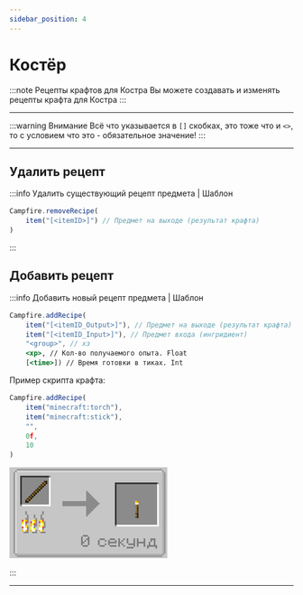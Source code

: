 ```yaml
---
sidebar_position: 4
---
```


# Костёр

:::note Рецепты крафтов для Костра
Вы можете создавать и изменять рецепты крафта для Костра
:::

---

:::warning Внимание
Всё что указывается в `[]` скобках, это тоже что и `<>`, то с условием что это - обязательное значение!
:::

---

## Удалить рецепт

:::info Удалить существующий рецепт предмета | Шаблон

```jsx
Campfire.removeRecipe(
	item("[<itemID>]") // Предмет на выходе (результат крафта)
)
```

:::

## Добавить рецепт

:::info Добавить новый рецепт предмета | Шаблон

```jsx
Campfire.addRecipe(
	item("[<itemID_Output>]"), // Предмет на выходе (результат крафта)
	item("[<itemID_Input>]"), // Предмет входа (ингридиент)
	"<group>", // хз
	<xp>, // Кол-во получаемого опыта. Float
	[<time>]) // Время готовки в тиках. Int
```

Пример скрипта крафта:

```jsx
Campfire.addRecipe(
	item("minecraft:torch"),
	item("minecraft:stick"),
	"",
	0f,
	10
)
```

![Рецепт на Костре](../../.resourses/campfire_recipe.png)

:::

---
